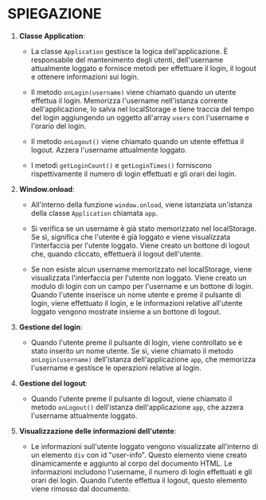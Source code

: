 # SPIEGAZIONE

1. **Classe Application**:
   - La classe `Application` gestisce la logica dell'applicazione. È responsabile del mantenimento degli utenti, dell'username attualmente loggato e fornisce metodi per effettuare il login, il logout e ottenere informazioni sui login.

   - Il metodo `onLogin(username)` viene chiamato quando un utente effettua il login. Memorizza l'username nell'istanza corrente dell'applicazione, lo salva nel localStorage e tiene traccia del tempo del login aggiungendo un oggetto all'array `users` con l'username e l'orario del login.

   - Il metodo `onLogout()` viene chiamato quando un utente effettua il logout. Azzera l'username attualmente loggato.

   - I metodi `getLoginCount()` e `getLoginTimes()` forniscono rispettivamente il numero di login effettuati e gli orari dei login.

2. **Window.onload**:
   - All'interno della funzione `window.onload`, viene istanziata un'istanza della classe `Application` chiamata `app`.

   - Si verifica se un username è già stato memorizzato nel localStorage. Se sì, significa che l'utente è già loggato e viene visualizzata l'interfaccia per l'utente loggato. Viene creato un bottone di logout che, quando cliccato, effettuerà il logout dell'utente.

   - Se non esiste alcun username memorizzato nel localStorage, viene visualizzata l'interfaccia per l'utente non loggato. Viene creato un modulo di login con un campo per l'username e un bottone di login. Quando l'utente inserisce un nome utente e preme il pulsante di login, viene effettuato il login, e le informazioni relative all'utente loggato vengono mostrate insieme a un bottone di logout.

3. **Gestione del login**:
   - Quando l'utente preme il pulsante di login, viene controllato se è stato inserito un nome utente. Se sì, viene chiamato il metodo `onLogin(username)` dell'istanza dell'applicazione `app`, che memorizza l'username e gestisce le operazioni relative al login.

4. **Gestione del logout**:
   - Quando l'utente preme il pulsante di logout, viene chiamato il metodo `onLogout()` dell'istanza dell'applicazione `app`, che azzera l'username attualmente loggato.

5. **Visualizzazione delle informazioni dell'utente**:
   - Le informazioni sull'utente loggato vengono visualizzate all'interno di un elemento `div` con id "user-info". Questo elemento viene creato dinamicamente e aggiunto al corpo del documento HTML. Le informazioni includono l'username, il numero di login effettuati e gli orari dei login. Quando l'utente effettua il logout, questo elemento viene rimosso dal documento.
